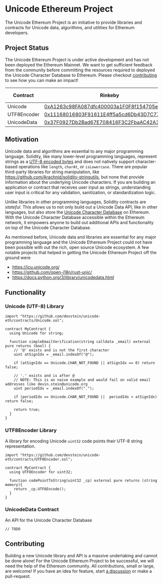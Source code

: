 # Unicode Ethereum Project

The Unicode Ethereum Project is an initiative to provide libraries and contracts for Unicode data, algorithms, and utilities for Ethereum developers.

## Project Status

The Unicode Ethereum Project is under active development and has not been deployed the Ethereum Mainnet. We want to get sufficient feedback from the community before committing the resources required to deployed the Unicode Character Database to Ethereum. Please checkout [contributing](#contributing) to see how you can make an impact!


| Contract    | Rinkeby                                                                                                                       | Ropsten                                                                                                                       | Polygon Mumbai                                                                                                                  | Polygon Mainnet | Ethereum Mainnet |
| ----------- | ----------------------------------------------------------------------------------------------------------------------------- | ----------------------------------------------------------------------------------------------------------------------------- | ------------------------------------------------------------------------------------------------------------------------------- | --------------- | ---------------- |
| Unicode     | [0xA1263c98FA087dfc400003a1F0F8f154705edC53](https://rinkeby.etherscan.io/address/0xA1263c98FA087dfc400003a1F0F8f154705edC53) | [0xe1a5dc72931a1e9c75bfa50787ab0f8f3d666956](https://ropsten.etherscan.io/address/0xe1a5dc72931a1e9c75bfa50787ab0f8f3d666956) | [0xDdF956e33f238bE394787A4C04EF3038E3307802](https://mumbai.polygonscan.com/address/0xDdF956e33f238bE394787A4C04EF3038E3307802) | ❌               | ❌                |
| UTF8Encoder | [0x11168016803F91611E4ff5a5cd6Db43D7C772707](https://rinkeby.etherscan.io/address/0x11168016803F91611E4ff5a5cd6Db43D7C772707) | [0x9fB43dc6c94763d7158E68da24BE6537Dfa4258a](https://ropsten.etherscan.io/address/0x9fB43dc6c94763d7158E68da24BE6537Dfa4258a) | [0xbC7b39ed8132064eCC00dfD8E5f07f3DD0b38d2B](https://mumbai.polygonscan.com/address/0xbC7b39ed8132064eCC00dfD8E5f07f3DD0b38d2B) | ❌               | ❌                |
| UnicodeData | [0x37F0927Db2Bad67E708416F3C2FbaAC42A376741](https://rinkeby.etherscan.io/address/0x37F0927Db2Bad67E708416F3C2FbaAC42A376741) | ❌                                                                                                                             | ❌                                                                                                                               | ❌               | ❌                |

## Motivation

Unicode data and algorithms are essential to any major programming language. Solidity, like many lower-level programming languages, represent strings as a [UTF-8 encoded bytes](https://docs.soliditylang.org/en/v0.8.10/types.html#bytes-and-string-as-arrays) and does not natively support character-based operations like `length`, `charAt`, or `isLowercase`. There are popular third-party libraries for string manipulation, like https://github.com/Arachnid/solidity-stringutils, but none that provide information about the underlying Unicode characters. If you are building an application or contract that receives user input as strings, understanding user input is critical for any validation, sanitization, or standardization logic.

Unlike libraries in other programming languages, Solidity contracts are _stateful_. This allows us to not only build out a Unicode Data API, like in other languages, but also store the [Unicode Character Database](https://www.unicode.org/reports/tr44/
) on Ethereum. With the Unicode Character Database accessible within the Ethereum network, it empowers anyone to build out additional APIs and functionality on top of the Unicode Character Database.

As mentioned before, Unicode data and libraries are essential for any major programming language and the Unicode Ethereum Project could not have been possible with out the rich, open source Unicode ecosystem. A few notable projects that helped in getting the Unicode Ethereum Project off the ground were

- https://icu.unicode.org/
- https://github.com/open-i18n/rust-unic/
- https://docs.python.org/3/library/unicodedata.html

## Functionality

### Unicode (UTF-8) Library

```solidity
import "https://github.com/devstein/unicode-eth/contracts/Unicode.sol";

contract MyContract {
  using Unicode for string;

  function simpleEmailVerification(string calldata _email) external pure returns (bool) {
    // '@' exists and is not the first character
    uint atSignIdx = _email.indexOf("@");

    if (atSignIdx == Unicode.CHAR_NOT_FOUND || atSignIdx == 0) return false;

    // '.' exists and is after @
    // NOTE: This is an naive example and would fail on valid email addresses like devin.stein@unicode.org
    uint periodIdx = _email.indexOf(".");

    if (periodIdx == Unicode.CHAR_NOT_FOUND ||  periodIdx < atSignIdx) return false;

    return true;
  }
}
```

### UTF8Encoder Library

A library for encoding Unicode `uint32` code points their UTF-8 string representation.

```solidity
import "https://github.com/devstein/unicode-eth/contracts/UTF8Encoder.sol";

contract MyContract {
  using UTF8Encoder for uint32;

  function codePointToString(uint32 _cp) external pure returns (string memory){
    return _cp.UTF8Encode();
  }
}
```

### UnicodeData Contract

An API for the Unicode Character Database

```solidity
// TODO
```


## Contributing

Building a new Unicode library and API is a massive undertaking and cannot be done alone! For the Unicode Ethereum Project to be successful, we will need the help of the Ethereum community. All contributions, small or large, are welcome! If you have an idea for feature, start [a discussion](https://github.com/devstein/unicode-eth/discussions) or make a pull-request.

